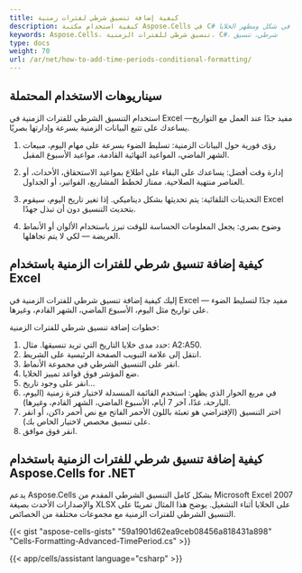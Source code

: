 ```yaml
---
title: كيفية إضافة تنسيق شرطي لفترات زمنية
description: كيفية استخدام مكتبة Aspose.Cells في C# لتطبيق التنسيق الشرطي للفترات الزمنية. من خلال ضبط هذه المعايير، لديك مزيد من التحكم في شكل ومظهر الخلايا.
keywords: Aspose.Cells، تنسيق شرطي للفترات الزمنية، C#، شرطي، تنسيق
type: docs
weight: 70
url: /ar/net/how-to-add-time-periods-conditional-formatting/
---
```


## **سيناريوهات الاستخدام المحتملة**
استخدام التنسيق الشرطي للفترات الزمنية في Excel مفيد جدًا عند العمل مع التواريخ—يساعدك على تتبع البيانات الزمنية بسرعة وإدارتها بصريًا.
1. رؤى فورية حول البيانات الزمنية: تسليط الضوء بسرعة على مهام اليوم، مبيعات الشهر الماضي، المواعيد النهائية القادمة، مواعيد الأسبوع المقبل.
1. إدارة وقت أفضل: يساعدك على البقاء على اطلاع بمواعيد الاستحقاق، الأحداث، أو العناصر منتهية الصلاحية. ممتاز لخطط المشاريع، الفواتير، أو الجداول.
1. التحديثات التلقائية: يتم تحديثها بشكل ديناميكي. إذا تغير تاريخ اليوم، سيقوم Excel بتحديث التنسيق دون أن تبذل جهدًا.

1. وضوح بصري: يجعل المعلومات الحساسة للوقت تبرز باستخدام الألوان أو الأنماط العريضة — لكي لا يتم تجاهلها.

## **كيفية إضافة تنسيق شرطي للفترات الزمنية باستخدام Excel**
إليك كيفية إضافة تنسيق شرطي للفترات الزمنية في Excel — مفيد جدًا لتسليط الضوء على تواريخ مثل اليوم، الأسبوع الماضي، الشهر القادم، وغيرها.

خطوات إضافة تنسيق شرطي للفترات الزمنية:
1. حدد مدى خلايا التاريخ التي تريد تنسيقها. مثال: A2:A50.
1. انتقل إلى علامة التبويب الصفحة الرئيسية على الشريط.
1. انقر على التنسيق الشرطي في مجموعة الأنماط.
1. ضع المؤشر فوق قواعد تمييز الخلايا.
1. انقر على وجود تاريخ...
1. في مربع الحوار الذي يظهر: استخدم القائمة المنسدلة لاختيار فترة زمنية (اليوم، البارحة، غدًا، آخر 7 أيام، الأسبوع الماضي، الشهر القادم، وغيرها).
1. اختر التنسيق (الإفتراضي هو تعبئة باللون الأحمر الفاتح مع نص أحمر داكن، أو انقر على تنسيق مخصص لاختيار الخاص بك).
1. انقر فوق موافق.


## **كيفية إضافة تنسيق شرطي للفترات الزمنية باستخدام Aspose.Cells for .NET**

يدعم Aspose.Cells بشكل كامل التنسيق الشرطي المقدم من Microsoft Excel 2007 والإصدارات الأحدث بصيغة XLSX على الخلايا أثناء التشغيل. يوضح هذا المثال تمرينًا على التنسيق الشرطي للفترات الزمنية مع مجموعات مختلفة من الخصائص.

{{< gist "aspose-cells-gists" "59a1901d62ea9ceb08456a818431a898" "Cells-Formatting-Advanced-TimePeriod.cs" >}}

{{< app/cells/assistant language="csharp" >}}
